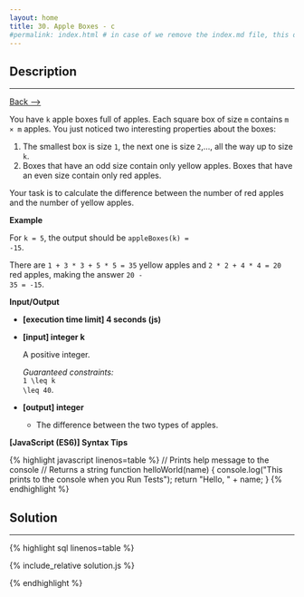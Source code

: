 ```yaml
---
layout: home
title: 30. Apple Boxes - c
#permalink: index.html # in case of we remove the index.md file, this doc will be the index page
---
```


<div class="row">
<div class="columnStmt" markdown="1">

## Description

---

[Back --> ](../README.md)

You have <code>k</code> apple boxes full of apples. Each square box of size <code>m</code> contains <code>m × m</code> apples. You just noticed two interesting properties about the boxes:

1. The smallest box is size <code>1</code>, the next one is size <code>2</code>,..., all the way up to size <code>k</code>.
1. Boxes that have an odd size contain only yellow apples. Boxes that have an even size contain only red apples.

Your task is to calculate the difference between the number of red apples and the number of yellow apples.

**Example**

For <code>k = 5</code>, the output should be
<code>appleBoxes(k) = -15</code>.

There are <code>1 + 3 \* 3 + 5 \* 5 = 35</code> yellow apples and <code>2 \* 2 + 4 \* 4 = 20</code> red apples, making the answer <code>20 - 35 = -15</code>.

**Input/Output**

- **[execution time limit] 4 seconds (js)**

- **[input] integer k**

  A positive integer.

  _Guaranteed constraints:_<br>
  <code type='math/tex'>1 \leq k \leq 40</code>.

- **[output] integer**
  - The difference between the two types of apples.

**[JavaScript (ES6)] Syntax Tips**

{% highlight javascript linenos=table %}
// Prints help message to the console
// Returns a string
function helloWorld(name) {
console.log("This prints to the console when you Run Tests");
return "Hello, " + name;
}
{% endhighlight %}

</div>
<div class="columnSol" markdown="1">

## Solution

---

{% highlight sql linenos=table %}

{% include_relative solution.js %}

{% endhighlight %}

</div>
</div>

